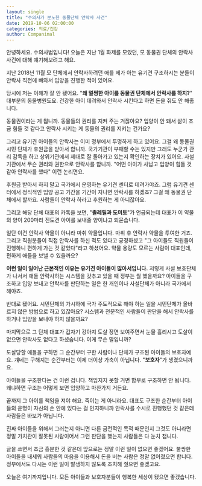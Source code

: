 ```yaml
---
layout: single
title: "수의사가 분노한 동물단체 안락사 사건"
date: 2019-10-06 02:00:00
categories: 의료/건강
author: Companimal
---
```


안녕하세요. 수의사범입니다! 오늘은 지난 1월 화제를 모았던, 모 동물권 단체의 안락사 사건에 대해 얘기해보려고 해요.

지난 2018년 11월 모 단체에서 안락사하려던 애를 제가 아는 유기견 구조하시는 분들이 안락사 직전에 빼와서 입양을 진행한 적이 있어요.

당시에 저는 이해가 잘 안 됐어요. "**왜 멀쩡한 아이를 동물권 단체에서 안락사를 하지?**" 대부분의 동물병원도요. 건강한 아이 데려와서 안락사 시킨다고 하면 돈을 줘도 안 해줍니다.

동물권이라는 게 뭡니까. 동물들의 권리를 지켜 주는 거잖아요? 입양이 안 돼서 삶이 조금 힘들 것 같다고 안락사 시키는 게 동물의 권리를 지키는 건가요?

그리고 유기견 아이들의 안락사는 이미 정부에서 투명하게 하고 있어요. 그걸 왜 동물권 시민 단체가 후원금을 받아서 합니까. 국가기관이 부패할 수는 있지만 그래도 누군가 관리 감독을 하고 상위기관에서 제대로 잘 돌아가고 있는지 확인하는 장치가 있어요. 사설기관에서 무슨 권리와 권한으로 안락사를 합니까. "어떤 아이가 사납고 입양이 힘들 것 같아 안락사를 했다" 이런 논리면요.

후원금 받아서 하지 말고 국가에서 운영하는 유기견 센터로 데려가야죠. 그럼 유기견 센터에서 정식적인 입양 공고 기간을 기간이 지나면 안락사를 하겠죠? 그걸 왜 동물권 단체에서 할까요. 사람들이 안락사 하라고 후원하는 게 아니잖아요.

그리고 해당 단체 대표의 카톡을 보면, "**졸레틸과 도미토**"가 언급되는데 대표가 이 약물의 양이 200마리 진도견 아이를 보내줄 양이냐고 되묻습니다.

일단 이건 안락사 약물이 아니라 마취 약물입니다. 마취 후 안락사 약물을 투여한 거죠. 그리고 직원분들이 직접 안락사를 하신 적도 있다고 긍정하셨고 "그 아이들도 직원들이 진행하니 편하게 가는 것 같았다"라고 하셨어요. 약물 용량도 모르는 사람이 대표인데, 편하게 애들을 보낼 수 있을까요?

**이런 일이 일어난 근본적인 이유는 유기견 아이들이 많아서입니다.** 저렇게 사설 보호단체가 나서서 애들 안락사하는 시스템을 갖추고 있을 때 정부는 뭘 했을까요? 아이들을 구조하고 입양 보내고 안락사를 판단하는 일은 한 개인이나 사설단체가 아니라 국가에서 해야죠.

반대로 됐어요. 시민단체의 가시하에 국가 주도적으로 해야 하는 일을 시민단체가 올바르지 않은 방법으로 하고 있잖아요? 시스템과 전문적인 사람들이 판단을 해서 안락사를 하거나 입양을 보내야 하지 않을까요?

마지막으로 그 단체 대표가 갑자기 강아지 도살 장면 보여주면서 눈물 흘리시고 도살이 없으면 안락사도 없다고 하셨습니다. 이게 무슨 말입니까?

도살당할 애들을 구하면 그 순간부터 구한 사람이나 단체가 구조된 아이들의 보호자예요. 걔네는 구해지는 순간부터는 이제 더이상 가축이 아닙니다. "**보호자**"가 생겼으니까요.

아이들을 구조한다는 건 이런 겁니다. 책임지지 못할 거면 함부로 구조하면 안 됩니다. 왜냐하면 구조는 어떻게 보면 입양하고 마찬가지 거든요.

끝까지 그 아이를 책임을 져야 해요. 죽이는 게 아니라요. 대표도 구조한 순간부터 아이들의 운명이 자신의 손 안에 있다는 걸 인지하니까 안락사를 수시로 진행했던 것 같은데 사람들은 바보가 아닙니다.

진짜 아이들을 위해서 그러는지 아니면 다른 금전적인 목적 때문인지 그것도 아니라면 정말 가치관이 잘못된 사람이어서 그런 판단을 했는지 사람들은 다 눈치 챕니다.

글을 쓰면서 조금 흥분한 것 같은데 앞으로는 정말 이런 일이 없으면 좋겠어요. 불쌍한 아이들을 내세워 사람들의 마음을 이용해서 돈을 버는 사람은 정말 없어졌으면 합니다. 정부에서도 다시는 이런 일이 발생하지 않도록 조치해 줬으면 좋겠고요.

오늘은 여기까지입니다. 모든 아이들과 보호자분들이 행복한 세상이 됐으면 좋겠습니다.

